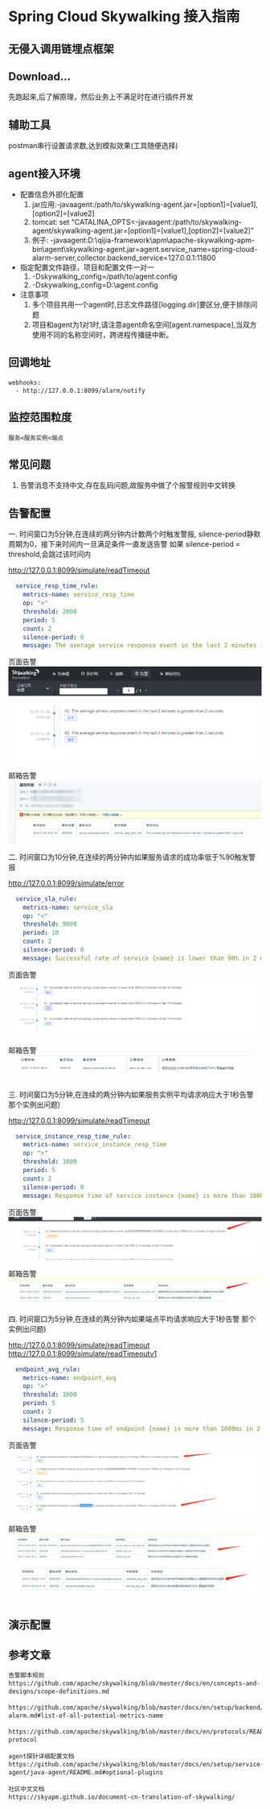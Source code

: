 # Spring Cloud Skywalking 接入指南

## 无侵入调用链埋点框架

## Download...
先跑起来,后了解原理，然后业务上不满足时在进行插件开发

## 辅助工具
postman串行设置请求数,达到模拟效果(工具随便选择)

## agent接入环境
* 配置信息外部化配置
    1. jar应用:-javaagent:/path/to/skywalking-agent.jar=[option1]=[value1],[option2]=[value2]
    2. tomcat: set "CATALINA_OPTS=-javaagent:/path/to/skywalking-agent/skywalking-agent.jar=[option1]=[value1],[option2]=[value2]"
    3. 例子: -javaagent:D:\qijia-framework\apm\apache-skywalking-apm-bin\agent\skywalking-agent.jar=agent.service_name=spring-cloud-alarm-server,collector.backend_service=127.0.0.1:11800
* 指定配置文件路径，项目和配置文件一对一
    1. -Dskywalking_config=/path/to/agent.config
    2. -Dskywalking_config=D:\agent.config
* 注意事项
    1. 多个项目共用一个agent时,日志文件路径[logging.dir]要区分,便于排除问题
    2. 项目和agent为1对1时,请注意agent命名空间[agent.namespace],当双方使用不同的名称空间时，跨进程传播链中断。

## 回调地址
    webhooks:
      - http://127.0.0.1:8099/alarm/notify
## 监控范围粒度
    服务<服务实例<端点

## 常见问题
1. 告警消息不支持中文,存在乱码问题,故服务中做了个报警规则中文转换

## 告警配置
一. 时间窗口为5分钟,在连续的两分钟内计数两个时触发警报, silence-period静默周期为0，接下来时间内一旦满足条件一直发送告警
如果 silence-period = threshold,会跳过该时间内

http://127.0.0.1:8099/simulate/readTimeout
```yaml
  service_resp_time_rule:
    metrics-name: service_resp_time
    op: ">"
    threshold: 2000
    period: 5
    count: 2
    silence-period: 0
    message: The average service response event in the last 2 minutes is greater than 2 seconds
```
页面告警
![服务告警页面图片](doc/image/alarm_img_one_page.jpg)

邮箱告警
![服务告警邮箱图片](doc/image/alarm_img_one_mail.jpg)

二. 时间窗口为10分钟,在连续的两分钟内如果服务请求的成功率低于%90触发警报

http://127.0.0.1:8099/simulate/error

```yaml
  service_sla_rule:
    metrics-name: service_sla
    op: "<"
    threshold: 9000
    period: 10
    count: 2
    silence-period: 0
    message: Successful rate of service {name} is lower than 90% in 2 minutes of last 10 minutes
```
页面告警
![服务告警页面图片](doc/image/alarm_sla_page.jpg)

邮箱告警
![服务告警邮箱图片](doc/image/alarm_sla_mail.jpg)

三. 时间窗口为5分钟,在连续的两分钟内如果服务实例平均请求响应大于1秒告警
那个实例出问题)

http://127.0.0.1:8099/simulate/readTimeout

```yaml
  service_instance_resp_time_rule:
    metrics-name: service_instance_resp_time
    op: ">"
    threshold: 1000
    period: 5
    count: 2
    silence-period: 0
    message: Response time of service instance {name} is more than 1000ms in 2 minutes of last 5 minutes
```
页面告警
![服务告警页面图片](doc/image/service_instance_resp_time_page.jpg)

邮箱告警
![服务告警邮箱图片](doc/image/service_instance_resp_time_mail.jpg)
四. 时间窗口为5分钟,在连续的两分钟内如果端点平均请求响应大于1秒告警
那个实例出问题)

http://127.0.0.1:8099/simulate/readTimeout
http://127.0.0.1:8099/simulate/readTimeoutv1
```yaml
  endpoint_avg_rule:
    metrics-name: endpoint_avg
    op: ">"
    threshold: 1000
    period: 5
    count: 2
    silence-period: 5
    message: Response time of endpoint {name} is more than 1000ms in 2 minutes of last 5 minutes
```
页面告警
![服务告警页面图片](doc/image/endpoint_avg_page.jpg)

邮箱告警
![服务告警邮箱图片](doc/image/endpoint_avg_mail_1.jpg)
![服务告警邮箱图片](doc/image/endpoint_avg_mail_2.jpg)



## 演示配置


## 参考文章
    告警脚本规则
    https://github.com/apache/skywalking/blob/master/docs/en/concepts-and-designs/scope-definitions.md
    
    https://github.com/apache/skywalking/blob/master/docs/en/setup/backend/backend-alarm.md#list-of-all-potential-metrics-name
    
    https://github.com/apache/skywalking/blob/master/docs/en/protocols/README.md#query-protocol

    agent探针详细配置文档
    https://github.com/apache/skywalking/blob/master/docs/en/setup/service-agent/java-agent/README.md#optional-plugins
   
    社区中文文档
    https://skyapm.github.io/document-cn-translation-of-skywalking/
    


